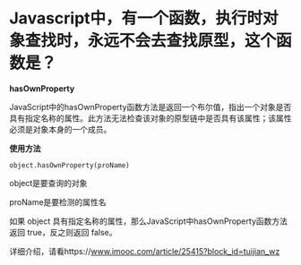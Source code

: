 # Javascript中，有一个函数，执行时对象查找时，永远不会去查找原型，这个函数是？

**hasOwnProperty**

JavaScript中的hasOwnProperty函数方法是返回一个布尔值，指出一个对象是否具有指定名称的属性。此方法无法检查该对象的原型链中是否具有该属性；该属性必须是对象本身的一个成员。



**使用方法**

`object.hasOwnProperty(proName)`

object是要查询的对象

proName是要检测的属性名

如果 object 具有指定名称的属性，那么JavaScript中hasOwnProperty函数方法返回 true，反之则返回 false。

详细介绍，请看https://www.imooc.com/article/25415?block_id=tuijian_wz

